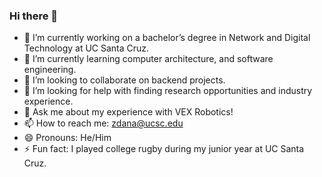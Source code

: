 ### Hi there 👋
- 🔭 I’m currently working on a bachelor’s degree in Network and Digital Technology at UC Santa Cruz. 
- 🌱 I’m currently learning computer architecture, and software engineering. 
- 👯 I’m looking to collaborate on backend projects. 
- 🤔 I’m looking for help with finding research opportunities and industry experience. 
- 💬 Ask me about my experience with VEX Robotics! 
- 📫 How to reach me: zdana@ucsc.edu 
- 😄 Pronouns: He/Him 
- ⚡ Fun fact: I played college rugby during my junior year at UC Santa Cruz.

